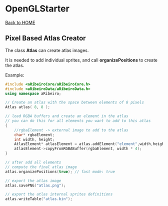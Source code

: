 # OpenGLStarter

[Back to HOME](../index.md)

## Pixel Based Atlas Creator

The class __Atlas__ can create atlas images.

It is needed to add individual sprites, and call __organizePositions__ to create the atlas.

Example:

```cpp
#include <aRibeiroCore/aRibeiroCore.h>
#include <aRibeiroData/aRibeiroData.h>
using namespace aRibeiro;

// Create an atlas with the space between elements of 8 pixels
Atlas atlas( 8, 8 );

// load RGBA buffers and create an element in the atlas
// you can do this for all elements you want to add to this atlas
{
    //rgbaElement -> external image to add to the atlas
    char* rgbaElement;
    int width, height;
    AtlasElement* atlasElement = atlas.addElement("element",width,height);
    atlasElement->copyFromRGBABuffer(rgbaElement, width * 4);
}

// after add all elements
// compute the final atlas image
atlas.organizePositions(true); // fast mode: true

// export the atlas image
atlas.savePNG("atlas.png");

// export the atlas internal sprites definitions
atlas.writeTable("atlas.bin");
```
